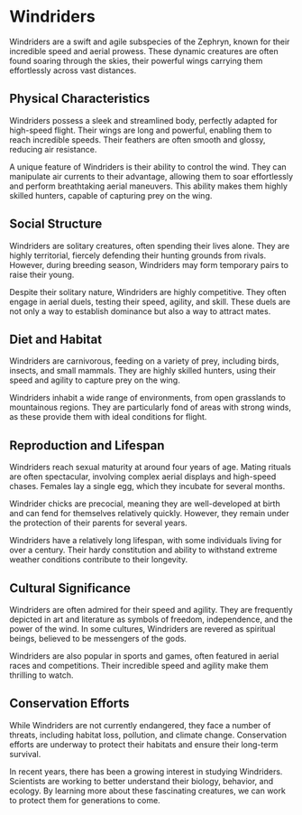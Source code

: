 # Windriders

Windriders are a swift and agile subspecies of the Zephryn, known for their incredible speed and aerial prowess. These dynamic creatures are often found soaring through the skies, their powerful wings carrying them effortlessly across vast distances.

## Physical Characteristics

Windriders possess a sleek and streamlined body, perfectly adapted for high-speed flight. Their wings are long and powerful, enabling them to reach incredible speeds. Their feathers are often smooth and glossy, reducing air resistance.

A unique feature of Windriders is their ability to control the wind. They can manipulate air currents to their advantage, allowing them to soar effortlessly and perform breathtaking aerial maneuvers. This ability makes them highly skilled hunters, capable of capturing prey on the wing.

## Social Structure

Windriders are solitary creatures, often spending their lives alone. They are highly territorial, fiercely defending their hunting grounds from rivals. However, during breeding season, Windriders may form temporary pairs to raise their young.

Despite their solitary nature, Windriders are highly competitive. They often engage in aerial duels, testing their speed, agility, and skill. These duels are not only a way to establish dominance but also a way to attract mates.

## Diet and Habitat

Windriders are carnivorous, feeding on a variety of prey, including birds, insects, and small mammals. They are highly skilled hunters, using their speed and agility to capture prey on the wing.

Windriders inhabit a wide range of environments, from open grasslands to mountainous regions. They are particularly fond of areas with strong winds, as these provide them with ideal conditions for flight.

## Reproduction and Lifespan

Windriders reach sexual maturity at around four years of age. Mating rituals are often spectacular, involving complex aerial displays and high-speed chases. Females lay a single egg, which they incubate for several months.

Windrider chicks are precocial, meaning they are well-developed at birth and can fend for themselves relatively quickly. However, they remain under the protection of their parents for several years.

Windriders have a relatively long lifespan, with some individuals living for over a century. Their hardy constitution and ability to withstand extreme weather conditions contribute to their longevity.

## Cultural Significance

Windriders are often admired for their speed and agility. They are frequently depicted in art and literature as symbols of freedom, independence, and the power of the wind. In some cultures, Windriders are revered as spiritual beings, believed to be messengers of the gods.

Windriders are also popular in sports and games, often featured in aerial races and competitions. Their incredible speed and agility make them thrilling to watch.

## Conservation Efforts

While Windriders are not currently endangered, they face a number of threats, including habitat loss, pollution, and climate change. Conservation efforts are underway to protect their habitats and ensure their long-term survival.

In recent years, there has been a growing interest in studying Windriders. Scientists are working to better understand their biology, behavior, and ecology. By learning more about these fascinating creatures, we can work to protect them for generations to come.